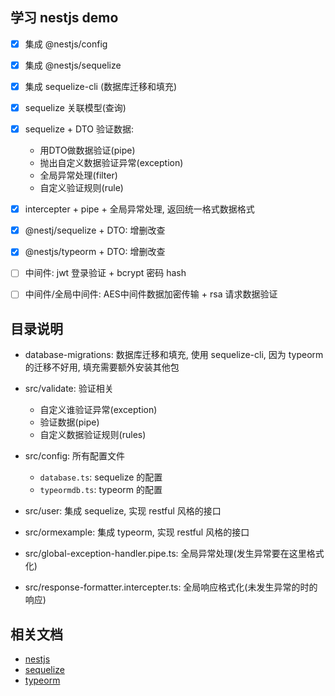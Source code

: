 ## 学习 nestjs demo

- [x] 集成 @nestjs/config
- [x] 集成 @nestjs/sequelize
- [x] 集成 sequelize-cli (数据库迁移和填充)
- [x] sequelize 关联模型(查询)
- [x] sequelize + DTO 验证数据: 
    - 用DTO做数据验证(pipe) 
    - 抛出自定义数据验证异常(exception) 
    - 全局异常处理(filter)
    - 自定义验证规则(rule)
- [x] intercepter + pipe + 全局异常处理, 返回统一格式数据格式
- [x] @nestj/sequelize + DTO: 增删改查
- [x] @nestjs/typeorm + DTO: 增删改查
- [ ] 中间件: jwt 登录验证 + bcrypt 密码 hash
- [ ] 中间件/全局中间件: AES中间件数据加密传输 + rsa 请求数据验证


## 目录说明

- database-migrations: 数据库迁移和填充, 使用 sequelize-cli, 因为 typeorm 的迁移不好用, 填充需要额外安装其他包
- src/validate: 验证相关
  - 自定义谁验证异常(exception)
  - 验证数据(pipe)
  - 自定义数据验证规则(rules)

- src/config: 所有配置文件 
  - `database.ts`: sequelize 的配置
  - `typeormdb.ts`: typeorm 的配置

- src/user: 集成 sequelize, 实现 restful 风格的接口
- src/ormexample: 集成 typeorm, 实现 restful 风格的接口

- src/global-exception-handler.pipe.ts: 全局异常处理(发生异常要在这里格式化)
- src/response-formatter.intercepter.ts: 全局响应格式化(未发生异常的时的响应)


## 相关文档

- [nestjs](https://docs.nestjs.cn/9/introduction)
- [sequelize](https://www.sequelize.cn/)
- [typeorm](https://typeorm.devjs.cn/)

